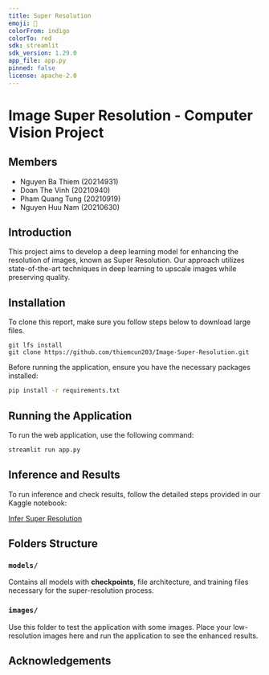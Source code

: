 ```yaml
---
title: Super Resolution
emoji: 🏢
colorFrom: indigo
colorTo: red
sdk: streamlit
sdk_version: 1.29.0
app_file: app.py
pinned: false
license: apache-2.0
---
```


# Image Super Resolution - Computer Vision Project

## Members
- Nguyen Ba Thiem (20214931)
- Doan The Vinh (20210940)
- Pham Quang Tung (20210919)
- Nguyen Huu Nam (20210630)

## Introduction
This project aims to develop a deep learning model for enhancing the resolution of images, known as Super Resolution. Our approach utilizes state-of-the-art techniques in deep learning to upscale images while preserving quality.

## Installation
To clone this report, make sure you follow steps below to download large files.
```
git lfs install
git clone https://github.com/thiemcun203/Image-Super-Resolution.git
```

Before running the application, ensure you have the necessary packages installed:

```bash
pip install -r requirements.txt
```

## Running the Application

To run the web application, use the following command:

```bash
streamlit run app.py
```
## Inference and Results

To run inference and check results, follow the detailed steps provided in our Kaggle notebook:

[Infer Super Resolution](https://www.kaggle.com/code/thimcun/infer-super-resolution)

## Folders Structure

### `models/`
Contains all models with **checkpoints**, file architecture, and training files necessary for the super-resolution process.

### `images/`
Use this folder to test the application with some images. Place your low-resolution images here and run the application to see the enhanced results.

## Acknowledgements


